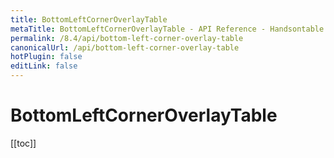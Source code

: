 ```yaml
---
title: BottomLeftCornerOverlayTable
metaTitle: BottomLeftCornerOverlayTable - API Reference - Handsontable Documentation
permalink: /8.4/api/bottom-left-corner-overlay-table
canonicalUrl: /api/bottom-left-corner-overlay-table
hotPlugin: false
editLink: false
---
```


# BottomLeftCornerOverlayTable

[[toc]]

